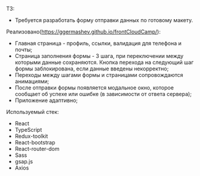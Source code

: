 ТЗ:
- Требуется разработать форму отправки данных по готовому макету.

Реализовано(https://ggermashev.github.io/frontCloudCamp/):

- Главная страница - профиль, ссылки, валидация для телефона и почты;
- Страница заполнения формы - 3 шага, при переключении между которыми данные сохраняются. 
Кнопка перехода на следующий шаг формы заблокирована, если данные введены некорректно;
- Переходы между шагами формы и страницами сопровождаются анимациями;
- После отправки формы появляется модальное окно, которое сообщает об успехе или ошибке
(в зависимости от ответа сервера);
- Приложение адаптивно;

Используемый стек:
- React
- TypeScript
- Redux-toolkit
- React-bootstrap
- React-router-dom
- Sass
- gsap.js
- Axios



